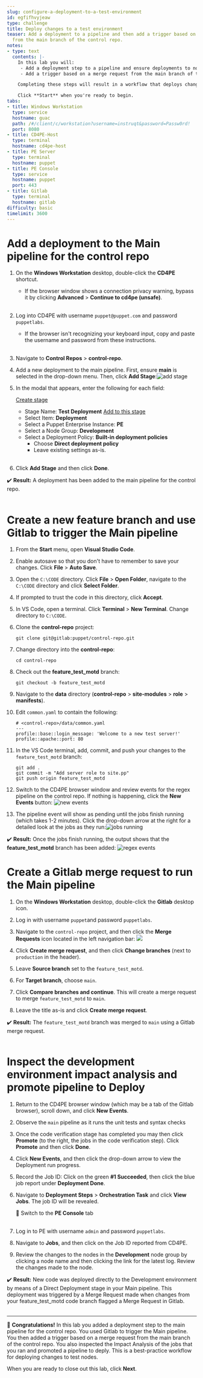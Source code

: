 ```yaml
---
slug: configure-a-deployment-to-a-test-environment
id: egfifhvyjeaw
type: challenge
title: Deploy changes to a test environment
teaser: Add a deployment to a pipeline and then add a trigger based on a merge request
  from the main branch of the control repo.
notes:
- type: text
  contents: |-
    In this lab you will:
     - Add a deployment step to a pipeline and ensure deployments to nodes (including test nodes) use a best practice approach.
     - Add a trigger based on a merge request from the main branch of the control repo.

    Completing these steps will result in a workflow that deploys changes to test nodes after pull requests to the main branch from a feature branch are successful.

    Click **Start** when you're ready to begin.
tabs:
- title: Windows Workstation
  type: service
  hostname: guac
  path: /#/client/c/workstation?username=instruqt&password=Passw0rd!
  port: 8080
- title: CD4PE-Host
  type: terminal
  hostname: cd4pe-host
- title: PE Server
  type: terminal
  hostname: puppet
- title: PE Console
  type: service
  hostname: puppet
  port: 443
- title: Gitlab
  type: terminal
  hostname: gitlab
difficulty: basic
timelimit: 3600
---
```

Add a deployment to the Main pipeline for the control repo
========
1. On the **Windows Workstation** desktop, double-click the **CD4PE** shortcut.
    - If the browser window shows a connection privacy warning, bypass it by clicking **Advanced** > **Continue to cd4pe (unsafe)**.<br><br>
2. Log into CD4PE with username `puppet@puppet.com` and password `puppetlabs`.
    - If the browser isn't recognizing your keyboard input, copy and paste the username and password from these instructions.<br><br>
3. Navigate to **Control Repos** > **control-repo**.
4. Add a new deployment to the main pipeline. First, ensure **main** is selected in the drop-down menu. Then, click **Add Stage**:![add stage](https://storage.googleapis.com/instruqt-images/PE501-Continuously%20Deliver/add-stage.png)
1. In the modal that appears, enter the following for each field:

    <u>Create stage</u>
    - Stage Name: **Test Deployment**
    <u>Add to this stage</u>
    - Select Item: **Deployment**
    - Select a Puppet Enterprise Instance: **PE**
    - Select a Node Group: **Development**
    - Select a Deployment Policy: **Built-in deployment policies**
      - Choose **Direct deployment policy**
      - Leave existing settings as-is.<br><br>
1. Click **Add Stage** and then click **Done**.

✔️ **Result:** A deployment has been added to the main pipeline for the control repo. <br><br>

Create a new feature branch and use Gitlab to trigger the Main pipeline
========
1. From the **Start** menu, open **Visual Studio Code**.
1. Enable autosave so that you don't have to remember to save your changes. Click **File** > **Auto Save**.
1. Open the `C:\CODE` directory. Click **File** > **Open Folder**, navigate to the `C:\CODE` directory and click **Select Folder**.
1. If prompted to trust the code in this directory, click **Accept**.
1. In VS Code, open a terminal. Click **Terminal** > **New Terminal**. Change directory to `C:\CODE`.
1. Clone the **control-repo** project:
    ```
    git clone git@gitlab:puppet/control-repo.git
    ```
1. Change directory into the **control-repo**:
    ```
    cd control-repo
    ```
2. Check out the **feature_test_motd** branch:
    ```
    git checkout -b feature_test_motd
    ```
3. Navigate to the **data** directory (**control-repo** > **site-modules** > **role** > **manifests**).
4. Edit `common.yaml` to contain the following:
    ```
    # <control-repo>/data/common.yaml
    ---
    profile::base::login_message: 'Welcome to a new test server!'
    profile::apache::port: 80
    ```
5. In the VS Code terminal, add, commit, and push your changes to the `feature_test_motd` branch:
    ```
    git add .
    git commit -m "Add server role to site.pp"
    git push origin feature_test_motd
    ```
6. Switch to the CD4PE browser window and review events for the regex pipeline on the control repo. If nothing is happening, click the **New Events** button: ![new events](https://storage.googleapis.com/instruqt-images/PE501-Continuously%20Deliver/new-events.png)

1. The pipeline event will show as pending until the jobs finish running (which takes 1-2 minutes). Click the drop-down arrow at the right for a detailed look at the jobs as they run:![jobs running](https://storage.googleapis.com/instruqt-images/PE501-Continuously%20Deliver/jobs-running.png)

✔️ **Result:**  Once the jobs finish running, the output shows that the **feature_test_motd** branch has been added: ![regex events](https://storage.googleapis.com/instruqt-images/PE501-Continuously%20Deliver/regex-events.png)

Create a Gitlab merge request to run the Main pipeline
========
1. On the **Windows Workstation** desktop, double-click the **Gitlab** desktop icon.
1. Log in with username `puppet`and password `puppetlabs`.
2. Navigate to the `control-repo` project, and then click the **Merge Requests** icon located in the left navigation bar: ![](https://storage.googleapis.com/instruqt-images/PE501-Continuously%20Deliver/merge-requests2.png)

3. Click **Create merge request**, and then click **Change branches** (next to `production` in the header).
1. Leave **Source branch** set to the `feature_test_motd`.
1. For **Target branch**, choose `main`.
1. Click **Compare branches and continue**. This will create a merge request to merge `feature_test_motd` to `main`.
4. Leave the title as-is and click **Create merge request**.

✔️ **Result:** The `feature_test_motd` branch was merged to `main` using a Gitlab merge request. <br><br>

Inspect the development environment impact analysis and promote pipeline to Deploy
========
1. Return to the CD4PE browser window (which may be a tab of the Gitlab browser), scroll down, and click **New Events**.
3. Observe the `main` pipeline as it runs the unit tests and syntax checks
4. Once the code verification stage has completed you may then click **Promote** (to the right, the jobs in the code verification step). Click **Promote** and then click **Done**.
7. Click **New Events**, and then click the drop-down arrow to view the Deployment run progress.
8. Record the Job ID: Click on the green **#1 Succeeded**, then click the blue job report under **Deployment Done**.
1. Navigate to **Deployment Steps** > **Orchestration Task** and click **View Jobs**. The job ID will be revealed.

    🔀 Switch to the **PE Console** tab<br><br>
9. Log in to PE with username `admin` and password `puppetlabs`.
1. Navigate to **Jobs**, and then click on the Job ID reported from CD4PE.
11. Review the changes to the nodes in the **Development** node group by clicking a node name and then clicking the link for the latest log. Review the changes made to the node.

✔️ **Result:** New code was deployed directly to the Development environment by means of a Direct Deployment stage in your Main pipeline. This deployment was triggered by a Merge Request made when changes from your feature_test_motd code branch flagged a Merge Request in Gitlab.<br><br>

--------
🎈 **Congratulations!** In this lab you added a deployment step to the main pipeline for the control repo. You used Gitlab to trigger the Main pipeline. You then added a trigger based on a merge request from the main branch of the control repo. You also inspected the Impact Analysis of the jobs that you ran and promoted a pipeline to deply. This is a best-practice workflow for deploying changes to test nodes.

When you are ready to close out this lab, click **Next**.